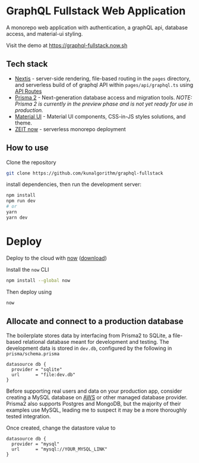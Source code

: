 # GraphQL Fullstack Web Application 

A monorepo web application with authentication, a graphQL api, database access, and material-ui styling. 

Visit the demo at https://graphql-fullstack.now.sh

## Tech stack 

- [Nextjs](https://github.com/zeit/next.js) - server-side rendering, file-based routing in the `pages` directory, and serverless build of of graphql API within `pages/api/graphql.ts` using [API Routes](https://github.com/zeit/next.js#api-routes)
- [Prisma 2](https://github.com/prisma/prisma2) - Next-generation database access and migration tools. *NOTE: Prisma 2 is currently in the preview phase and is not yet ready for use in production.*
- [Material UI](https://material-ui.com) - Material UI components, CSS-in-JS styles solutions, and theme. 
- [ZEIT now](https://now.sh) - serverless monorepo deployment


## How to use


Clone the repository

```bash
git clone https://github.com/kunalgorithm/graphql-fullstack
```


install dependencies, then run the development server:

```bash
npm install
npm run dev
# or
yarn
yarn dev
```

# Deploy

Deploy to the cloud with [now](https://zeit.co/now) ([download](https://zeit.co/download))

Install the `now` CLI

```bash
npm install --global now 
```

Then deploy using 
```bash
now
```



## Allocate and connect to a production database 

The boilerplate stores data by interfacing from Prisma2 to SQLite, a file-based relational database meant for development and testing. The development data is stored in `dev.db`, configured by the following in `prisma/schema.prisma`

```
datasource db {
  provider = "sqlite"
  url      = "file:dev.db"
}
```

 Before supporting real users and data on your production app, consider creating a MySQL database on [AWS](https://aws.amazon.com) or other managed database provider. Prisma2 also supports Postgres and MongoDB, but the majority of their examples use MySQL, leading me to suspect it may be a more thoroughly tested integration. 

Once created, change the datastore value to 

```
datasource db {
  provider = "mysql"
  url      = "mysql://YOUR_MYSQL_LINK"
}
```


